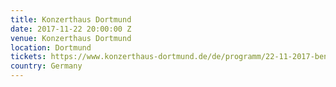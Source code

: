```yaml
---
title: Konzerthaus Dortmund
date: 2017-11-22 20:00:00 Z
venue: Konzerthaus Dortmund
location: Dortmund
tickets: https://www.konzerthaus-dortmund.de/de/programm/22-11-2017-benjamin-clementine-221607/#seatingplan
country: Germany
---
```


